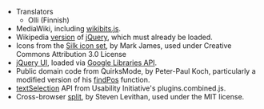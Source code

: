 <a href='Hidden comment: 
Besides core team members, ProveIt depends on the efforts of issue reporters, and others providing feedback.  It also relies on the following code and resources:
'></a>
  * Translators
    * Olli (Finnish)
  * MediaWiki, including [wikibits.js](http://bits.wikimedia.org/skins-1.5/common/wikibits.js).
  * Wikipedia [version](http://bits.wikimedia.org/skins-1.5/common/jquery.min.js) of [jQuery](http://jquery.com/), which must already be loaded.
  * Icons from the [Silk icon set](http://www.famfamfam.com/lab/icons/silk/), by Mark James, used under Creative Commons Attribution 3.0 License
  * [jQuery UI](http://jqueryui.com/), loaded via [Google Libraries API](http://code.google.com/apis/libraries/devguide.html).
  * Public domain code from QuirksMode, by Peter-Paul Koch, particularly a modified version of his [findPos](http://www.quirksmode.org/js/findpos.html) function.
  * [textSelection](http://bits.wikimedia.org/w/extensions/UsabilityInitiative/js/plugins.combined.js) API from Usability Initiative's plugins.combined.js.
  * Cross-browser [split](http://blog.stevenlevithan.com/archives/cross-browser-split), by Steven Levithan, used under the MIT license.